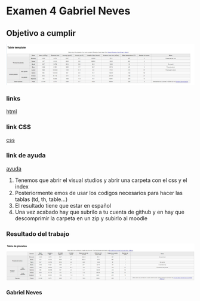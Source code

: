 # Examen 4 Gabriel Neves

## Objetivo a cumplir
<img src="Captura.JPG">

### links
<a href="https://github.com/mdn/learning-area/blob/master/html/tables/assessment-start/blank-template.html">html</a>

### link CSS
<a href="https://github.com/mdn/learning-area/blob/master/html/tables/assessment-start/minimal-table.css">css</a>

### link de ayuda
<a href="https://developer.mozilla.org/en-US/docs/Learn/HTML/Tables/Structuring_planet_data#Assessment_or_further_help">ayuda</a>

1. Tenemos que abrir el visual studios y abrir una carpeta con el css y el index
2. Posteriormente emos de usar los codigos necesarios para hacer las tablas (td, th, table...)
3. El resultado tiene que estar en español
4. Una vez acabado hay que subrilo a tu cuenta de github y en hay que descomprimir la carpeta en un zip y subirlo al moodle

### Resultado del trabajo
<img src="Captura2.JPG">

#### Gabriel Neves


